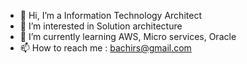- 👋 Hi, I’m a Information Technology Architect
- 👀 I’m interested in Solution architecture
- 🌱 I’m currently learning AWS, Micro services, Oracle
- 📫 How to reach me : bachirs@gmail.com

<!---
bachirsgmail/bachirsgmail is a ✨ special ✨ repository because its `README.md` (this file) appears on your GitHub profile.
You can click the Preview link to take a look at your changes.
--->
